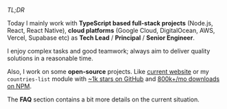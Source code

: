 _TL;DR_

Today I mainly work with **TypeScript based full-stack projects** (Node.js, React, React Native), **cloud platforms** (Google Cloud, DigitalOcean, AWS, Vercel, Supabase etc) as **Tech&nbsp;Lead** / **Principal** / **Senior&nbsp;Engineer**.

I enjoy complex tasks and good teamwork; always aim to deliver quality solutions in a reasonable time.

Also, I work on some **open-source** projects. Like [current website](https://github.com/dmythro/dmythro.com) or my `countries-list` module with [~1k stars on GitHub](https://github.com/annexare/Countries) and [800k+/mo downloads on NPM](https://www.npmjs.com/package/countries-list).

The **FAQ** section contains a bit more details on the current situation.
